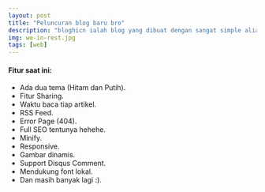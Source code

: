 ```yaml
---
layout: post
title: "Peluncuran blog baru bro"
description: "bloghicn ialah blog yang dibuat dengan sangat simple alias tanpa biaya sepeserpun. Hehehe."
img: we-in-rest.jpg
tags: [web]
---
```


#### Fitur saat ini:
  - Ada dua tema (Hitam dan Putih).
  - Fitur Sharing.
  - Waktu baca tiap artikel.
  - RSS Feed.
  - Error Page (404).
  - Full SEO tentunya hehehe.
  - Minify.
  - Responsive.
  - Gambar dinamis.
  - Support Disqus Comment.
  - Mendukung font lokal.
  - Dan masih banyak lagi :).